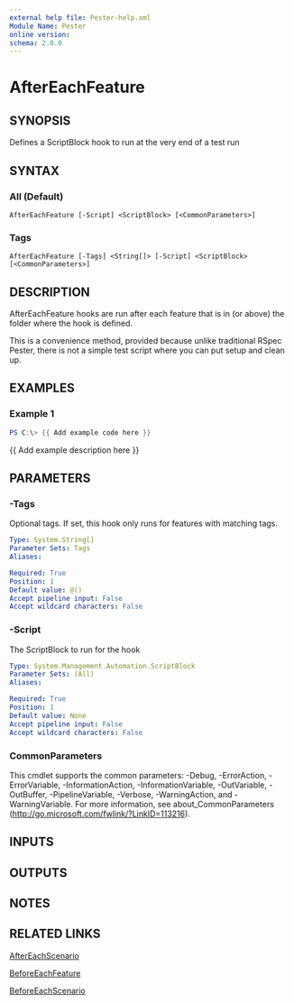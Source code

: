 ```yaml
---
external help file: Pester-help.xml
Module Name: Pester
online version:
schema: 2.0.0
---
```


# AfterEachFeature

## SYNOPSIS
Defines a ScriptBlock hook to run at the very end of a test run

## SYNTAX

### All (Default)
```
AfterEachFeature [-Script] <ScriptBlock> [<CommonParameters>]
```

### Tags
```
AfterEachFeature [-Tags] <String[]> [-Script] <ScriptBlock> [<CommonParameters>]
```

## DESCRIPTION
AfterEachFeature hooks are run after each feature that is in (or above) the folder where the hook is defined.

This is a convenience method, provided because unlike traditional RSpec Pester,
there is not a simple test script where you can put setup and clean up.

## EXAMPLES

### Example 1
```powershell
PS C:\> {{ Add example code here }}
```

{{ Add example description here }}

## PARAMETERS

### -Tags
Optional tags.
If set, this hook only runs for features with matching tags.

```yaml
Type: System.String[]
Parameter Sets: Tags
Aliases:

Required: True
Position: 1
Default value: @()
Accept pipeline input: False
Accept wildcard characters: False
```

### -Script
The ScriptBlock to run for the hook

```yaml
Type: System.Management.Automation.ScriptBlock
Parameter Sets: (All)
Aliases:

Required: True
Position: 1
Default value: None
Accept pipeline input: False
Accept wildcard characters: False
```

### CommonParameters
This cmdlet supports the common parameters: -Debug, -ErrorAction, -ErrorVariable, -InformationAction, -InformationVariable, -OutVariable, -OutBuffer, -PipelineVariable, -Verbose, -WarningAction, and -WarningVariable.
For more information, see about_CommonParameters (http://go.microsoft.com/fwlink/?LinkID=113216).

## INPUTS

## OUTPUTS

## NOTES

## RELATED LINKS

[AfterEachScenario](AfterEachScenario.md)

[BeforeEachFeature](BeforeEachFeature.md)

[BeforeEachScenario](BeforeEachScenario.md)
